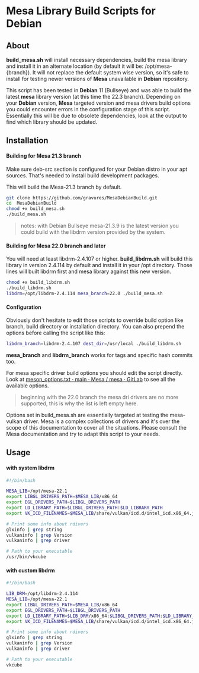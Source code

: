 # Mesa Library Build Scripts for Debian

## About

**build_mesa.sh** will install necessary dependencies, build the mesa library and install it in an alternate location (by default it will be: /opt/mesa-{branch}). It will not replace the default system wise version, so it's safe to install for testing newer versions of **Mesa** unavailable in **Debian** repository.

This script has been tested in **Debian** 11 (Bullseye) and was able to build the latest **mesa** library version (at this time the 22.3 branch).  Depending on your **Debian** version, **Mesa** targeted version and mesa drivers build options you could encounter errors in the configuration stage of this script. Essentially this will be due to obsolete dependencies, look at the output to find which library should be updated.

## Installation

#### Building for Mesa 21.3 branch

Make sure deb-src section is configured for your Debian distro in your apt sources. That's needed to install build development packages.

This will build the Mesa-21.3 branch by default.

```bash
git clone https://github.com/gravures/MesaDebianBuild.git
cd  MesaDebianBuild
chmod +x build_mesa.sh
./build_mesa.sh
```

> notes: with Debian Bullseye mesa-21.3.9 is the latest version you could build with the libdrm version provided by the system. 

#### Building for Mesa 22.0 branch and later

You will need at least libdrm-2.4.107 or higher. **build_libdrm.sh** will build this library in version 2.4.114 by default and install it in your /opt directory. Those lines will built libdrm first and mesa library against this new version.  

```bash
chmod +x build_libdrm.sh
./build_libdrm.sh
libdrm=/opt/libdrm-2.4.114 mesa_branch=22.0 ./build_mesa.sh
```

#### Configuration

Obviously don't hesitate to edit those scripts to override build option like branch, build directory or installation directory. You can also prepend the options before calling the script like this:

```bash
libdrm_branch=libdrm-2.4.107 dest_dir=/usr/local ./build_libdrm.sh
```

**mesa_branch** and **libdrm_branch** works for tags and specific hash commits too. 

For mesa specific driver build options you should edit the script directly. Look at [meson_options.txt · main · Mesa / mesa · GitLab](https://gitlab.freedesktop.org/mesa/mesa/-/blob/main/meson_options.txt) to see all the available options.



> beginning with the 22.0 branch the mesa dri drivers are no more supported, this is why the list is left empty here.



Options set in build_mesa.sh are essentially targeted at testing the mesa-vulkan driver. Mesa is a complex collections of drivers and it's over the scope of this documentation to cover all the situations. Please consult the Mesa documentation and try to adapt this script to your needs.

## 

## Usage

#### with system libdrm

```bash
#!/bin/bash

MESA_LIB=/opt/mesa-22.1
export LIBGL_DRIVERS_PATH=$MESA_LIB/x86_64
export EGL_DRIVERS_PATH=$LIBGL_DRIVERS_PATH
export LD_LIBRARY_PATH=$LIBGL_DRIVERS_PATH:$LD_LIBRARY_PATH
export VK_ICD_FILENAMES=$MESA_LIB/share/vulkan/icd.d/intel_icd.x86_64.json

# Print some info about rdivers
glxinfo | grep string
vulkaninfo | grep Version
vulkaninfo | grep driver

# Path to your executable
/usr/bin/vkcube
```

#### with custom libdrm

```bash
#!/bin/bash

LIB_DRM=/opt/libdrm-2.4.114
MESA_LIB=/opt/mesa-22.1
export LIBGL_DRIVERS_PATH=$MESA_LIB/x86_64
export EGL_DRIVERS_PATH=$LIBGL_DRIVERS_PATH
export LD_LIBRARY_PATH=$LIB_DRM/x86_64:$LIBGL_DRIVERS_PATH:$LD_LIBRARY_PATH
export VK_ICD_FILENAMES=$MESA_LIB/share/vulkan/icd.d/intel_icd.x86_64.json

# Print some info about rdivers
glxinfo | grep string
vulkaninfo | grep Version
vulkaninfo | grep driver

# Path to your executable
vkcube
```

# 

# 
